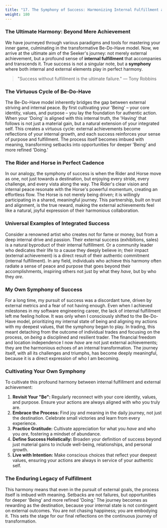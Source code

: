 ```yaml
---
title: "17. The Symphony of Success: Harmonizing Internal Fulfillment and External Achievement"
weight: 180
---
```


### The Ultimate Harmony: Beyond Mere Achievement

We have journeyed through various paradigms and tools for mastering your inner game, culminating in the transformative Be-Do-Have model. Now, we arrive at the ultimate aim of the Seeker's journey: not merely external achievement, but a profound sense of **internal fulfillment** that accompanies and transcends it. True success is not a singular note, but a **symphony** where both internal and external elements play in perfect harmony.

> "Success without fulfillment is the ultimate failure."
> — Tony Robbins

### The Virtuous Cycle of Be-Do-Have

The Be-Do-Have model inherently bridges the gap between external striving and internal peace. By first cultivating your 'Being' – your core identity, values, and purpose – you lay the foundation for authentic action. When your 'Doing' is aligned with this internal truth, the 'Having' that follows is not just a material gain, but a natural extension of your integrated self. This creates a virtuous cycle: external achievements become reflections of your internal growth, and each success reinforces your sense of purpose and fulfillment. The process itself becomes imbued with meaning, transforming setbacks into opportunities for deeper 'Being' and more refined 'Doing.'

### The Rider and Horse in Perfect Cadence

In our analogy, the symphony of success is when the Rider and Horse move as one, not just towards a destination, but enjoying every stride, every challenge, and every vista along the way. The Rider's clear vision and internal peace resonate with the Horse's powerful momentum, creating an effortless flow. The Horse is not merely being driven; it is willingly participating in a shared, meaningful journey. This partnership, built on trust and alignment, is the true reward, making the external achievements feel like a natural, joyful expression of their harmonious collaboration.

### Universal Examples of Integrated Success

Consider a renowned artist who creates not for fame or money, but from a deep internal drive and passion. Their external success (exhibitions, sales) is a natural byproduct of their internal fulfillment. Or a community leader who dedicates their life to a cause they deeply believe in; their impact (external achievement) is a direct result of their authentic commitment (internal fulfillment). In any field, individuals who achieve this harmony often radiate a sense of peace and purpose that goes beyond their accomplishments, inspiring others not just by what they *have*, but by who they *are*.

### My Own Symphony of Success

For a long time, my pursuit of success was a discordant tune, driven by external metrics and a fear of not having enough. Even when I achieved milestones in my software engineering career, the lack of internal fulfillment left me feeling hollow. It was only when I consciously shifted to the Be-Do-Have model, prioritizing my internal state of being and aligning my actions with my deepest values, that the symphony began to play. In trading, this meant detaching from the outcome of individual trades and focusing on the process, on *being* a disciplined and resilient trader. The financial freedom and location independence I now *have* are not just external achievements; they are the harmonious echoes of an internal transformation. The journey itself, with all its challenges and triumphs, has become deeply meaningful, because it is a direct expression of who I am becoming.

### Cultivating Your Own Symphony

To cultivate this profound harmony between internal fulfillment and external achievement:

1.  **Revisit Your "Be":** Regularly reconnect with your core identity, values, and purpose. Ensure your actions are always aligned with who you truly are.
2.  **Embrace the Process:** Find joy and meaning in the daily journey, not just the destination. Celebrate small victories and learn from every experience.
3.  **Practice Gratitude:** Cultivate appreciation for what you *have* and who you *are*, fostering a mindset of abundance.
4.  **Define Success Holistically:** Broaden your definition of success beyond just material gains to include well-being, relationships, and personal growth.
5.  **Live with Intention:** Make conscious choices that reflect your deepest values, ensuring your actions are always in service of your authentic self.

### The Enduring Legacy of Fulfillment

This harmony means that even in the pursuit of external goals, the process itself is imbued with meaning. Setbacks are not failures, but opportunities for deeper 'Being' and more refined 'Doing.' The journey becomes as rewarding as the destination, because your internal state is not contingent on external outcomes. You are not chasing happiness; you are embodying it. This sets the stage for our final reflections on the continuous journey of transformation.
